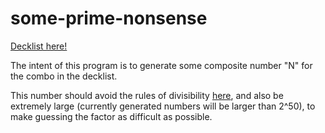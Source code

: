 # some-prime-nonsense

[Decklist here!](https://moxfield.com/decks/60C4okZqKEaREDOJ3En6AA)

The intent of this program is to generate some composite number "N" for the combo in the decklist. 

This number should avoid the rules of divisibility [here](https://en.wikipedia.org/wiki/Divisibility_rule#Divisibility_rules_for_numbers_1%E2%88%9230), and also be extremely large (currently generated numbers will be larger than 2^50), to make guessing the factor as difficult as possible.

